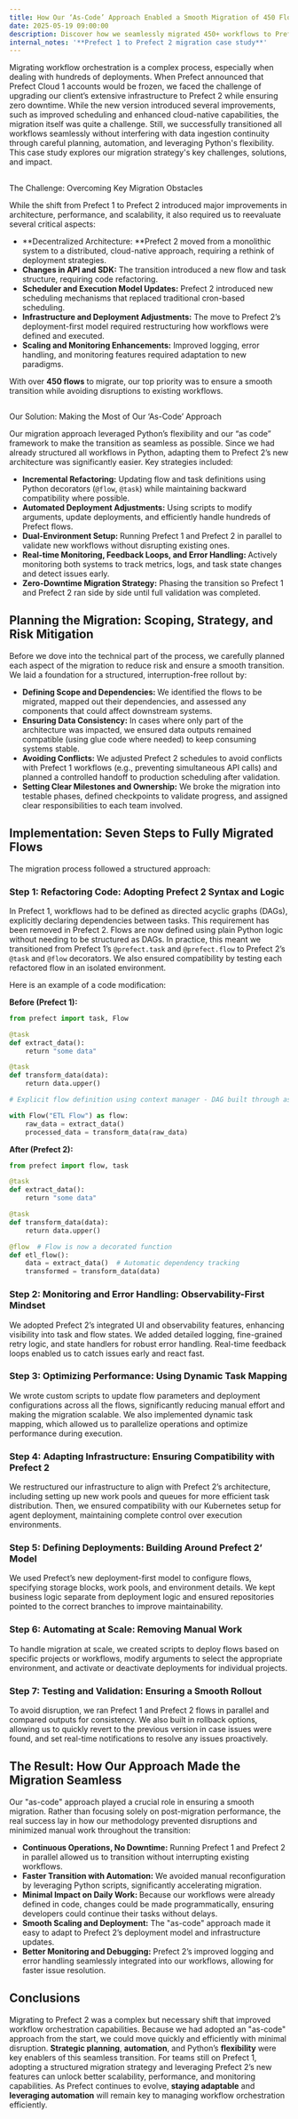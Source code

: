 ```yaml
---
title: How Our ‘As-Code’ Approach Enabled a Smooth Migration of 450 Flows in Less Than 40 Working Days
date: 2025-05-19 09:00:00
description: Discover how we seamlessly migrated 450+ workflows to Prefect 2 in under 40 days without downtime. Learn how our ‘as-code’ strategy, automation, and smart planning made a complex transition fast, smooth, and scalable.
internal_notes: '**Prefect 1 to Prefect 2 migration case study**'
---
```

Migrating workflow orchestration is a complex process, especially when dealing with hundreds of deployments. When Prefect announced that Prefect Cloud 1 accounts would be frozen, we faced the challenge of upgrading our client’s extensive infrastructure to Prefect 2 while ensuring zero downtime. 
While the new version introduced several improvements, such as improved scheduling and enhanced cloud-native capabilities, the migration itself was quite a challenge. Still, we successfully transitioned all workflows seamlessly without interfering with data ingestion continuity through careful planning, automation, and leveraging Python's flexibility. This case study explores our migration strategy's key challenges, solutions, and impact.

## 

The Challenge: Overcoming Key Migration Obstacles

While the shift from Prefect 1 to Prefect 2 introduced major improvements in architecture, performance, and scalability, it also required us to reevaluate several critical aspects:

- **Decentralized Architecture:&#32;**Prefect 2 moved from a monolithic system to a distributed, cloud-native approach, requiring a rethink of deployment strategies.
- **Changes in API and SDK:** The transition introduced a new flow and task structure, requiring code refactoring.
- **Scheduler and Execution Model Updates:** Prefect 2 introduced new scheduling mechanisms that replaced traditional cron-based scheduling.
- **Infrastructure and Deployment Adjustments:** The move to Prefect 2’s deployment-first model required restructuring how workflows were defined and executed.
- **Scaling and Monitoring Enhancements:** Improved logging, error handling, and monitoring features required adaptation to new paradigms.

With over **450 flows** to migrate, our top priority was to ensure a smooth transition while avoiding disruptions to existing workflows.

## 

Our Solution: Making the Most of Our ‘As-Code’ Approach 

Our migration approach leveraged Python’s flexibility and our “as code” framework to make the transition as seamless as possible. Since we had already structured all workflows in Python, adapting them to Prefect 2’s new architecture was significantly easier. Key strategies included:

- **Incremental Refactoring:** Updating flow and task definitions using Python decorators (`@flow`, `@task`) while maintaining backward compatibility where possible.
- **Automated Deployment Adjustments:** Using scripts to modify arguments, update deployments, and efficiently handle hundreds of Prefect flows.
- **Dual-Environment Setup:&#32;** Running Prefect 1 and Prefect 2 in parallel to validate new workflows without disrupting existing ones.
- **Real-time Monitoring, Feedback Loops, and Error Handling:&#32;** Actively monitoring both systems to track metrics, logs, and task state changes and detect issues early.
- **Zero-Downtime Migration Strategy:** Phasing the transition so Prefect 1 and Prefect 2 ran side by side until full validation was completed.

## Planning the Migration: Scoping, Strategy, and Risk Mitigation

Before we dove into the technical part of the process, we carefully planned each aspect of the migration to reduce risk and ensure a smooth transition. We laid a foundation for a structured, interruption-free rollout by:

- **Defining Scope and Dependencies:&#32;** We identified the flows to be migrated, mapped out their dependencies, and assessed any components that could affect downstream systems.
- **Ensuring Data Consistency:** In cases where only part of the architecture was impacted, we ensured data outputs remained compatible (using glue code where needed) to keep consuming systems stable.
- **Avoiding Conflicts:** We adjusted Prefect 2 schedules to avoid conflicts with Prefect 1 workflows (e.g., preventing simultaneous API calls) and planned a controlled handoff to production scheduling after validation.
- **Setting Clear Milestones and Ownership:** We broke the migration into testable phases, defined checkpoints to validate progress, and assigned clear responsibilities to each team involved.

## Implementation: Seven Steps to Fully Migrated Flows

The migration process followed a structured approach:

### Step 1: Refactoring Code: Adopting Prefect 2 Syntax and Logic

In Prefect 1, workflows had to be defined as directed acyclic graphs (DAGs), explicitly declaring dependencies between tasks. This requirement has been removed in Prefect 2. Flows are now defined using plain Python logic without needing to be structured as DAGs. In practice, this meant we transitioned from Prefect 1’s `@prefect.task` and `@prefect.flow` to Prefect 2’s `@task` and `@flow` decorators. We also ensured compatibility by testing each refactored flow in an isolated environment. 

Here is an example of a code modification:

**Before (Prefect 1):**

```python
from prefect import task, Flow

@task
def extract_data():
    return "some data"

@task
def transform_data(data):
    return data.upper()

# Explicit flow definition using context manager - DAG built through assignment

with Flow("ETL Flow") as flow:
    raw_data = extract_data()
    processed_data = transform_data(raw_data)  
```

**After (Prefect 2):**

```python
from prefect import flow, task

@task
def extract_data():
    return "some data"

@task
def transform_data(data):
    return data.upper()

@flow  # Flow is now a decorated function
def etl_flow():
    data = extract_data()  # Automatic dependency tracking
    transformed = transform_data(data)
```

### Step 2: Monitoring and Error Handling: Observability-First Mindset

We adopted Prefect 2’s integrated UI and observability features, enhancing visibility into task and flow states. We added detailed logging, fine-grained retry logic, and state handlers for robust error handling. Real-time feedback loops enabled us to catch issues early and react fast.

### Step 3: Optimizing Performance: Using Dynamic Task Mapping

We wrote custom scripts to update flow parameters and deployment configurations across all the flows, significantly reducing manual effort and making the migration scalable. We also implemented dynamic task mapping, which allowed us to parallelize operations and optimize performance during execution. 

### Step 4: Adapting Infrastructure: Ensuring Compatibility with Prefect 2

We restructured our infrastructure to align with Prefect 2’s architecture, including setting up new work pools and queues for more efficient task distribution. Then, we ensured compatibility with our Kubernetes setup for agent deployment, maintaining complete control over execution environments. 

### Step 5: Defining Deployments: Building Around Prefect 2’ Model

We used Prefect’s new deployment-first model to configure flows, specifying storage blocks, work pools, and environment details. We kept business logic separate from deployment logic and ensured repositories pointed to the correct branches to improve maintainability.

### Step 6: Automating at Scale: Removing Manual Work

To handle migration at scale, we created scripts to deploy flows based on specific projects or workflows, modify arguments to select the appropriate environment, and activate or deactivate deployments for individual projects.

### Step 7: Testing and Validation: Ensuring a Smooth Rollout

To avoid disruption, we ran Prefect 1 and Prefect 2 flows in parallel and compared outputs for consistency. We also built in rollback options, allowing us to quickly revert to the previous version in case issues were found, and set real-time notifications to resolve any issues proactively.

## The Result: How Our Approach Made the Migration Seamless

Our "as-code" approach played a crucial role in ensuring a smooth migration. Rather than focusing solely on post-migration performance, the real success lay in how our methodology prevented disruptions and minimized manual work throughout the transition:

- **Continuous Operations, No Downtime:** Running Prefect 1 and Prefect 2 in parallel allowed us to transition without interrupting existing workflows.
- **Faster Transition with Automation:** We avoided manual reconfiguration by leveraging Python scripts, significantly accelerating migration.
- **Minimal Impact on Daily Work:&#32;** Because our workflows were already defined in code, changes could be made programmatically, ensuring developers could continue their tasks without delays.
- **Smooth Scaling and Deployment:** The "as-code" approach made it easy to adapt to Prefect 2’s deployment model and infrastructure updates.
- **Better Monitoring and Debugging:** Prefect 2’s improved logging and error handling seamlessly integrated into our workflows, allowing for faster issue resolution.

## Conclusions

Migrating to Prefect 2 was a complex but necessary shift that improved workflow orchestration capabilities. Because we had adopted an "as-code" approach from the start, we could move quickly and efficiently with minimal disruption. **Strategic planning**, **automation**, and Python’s **flexibility** were key enablers of this seamless transition. For teams still on Prefect 1, adopting a structured migration strategy and leveraging Prefect 2’s new features can unlock better scalability, performance, and monitoring capabilities. As Prefect continues to evolve, **staying adaptable** and **leveraging automation** will remain key to managing workflow orchestration efficiently.
